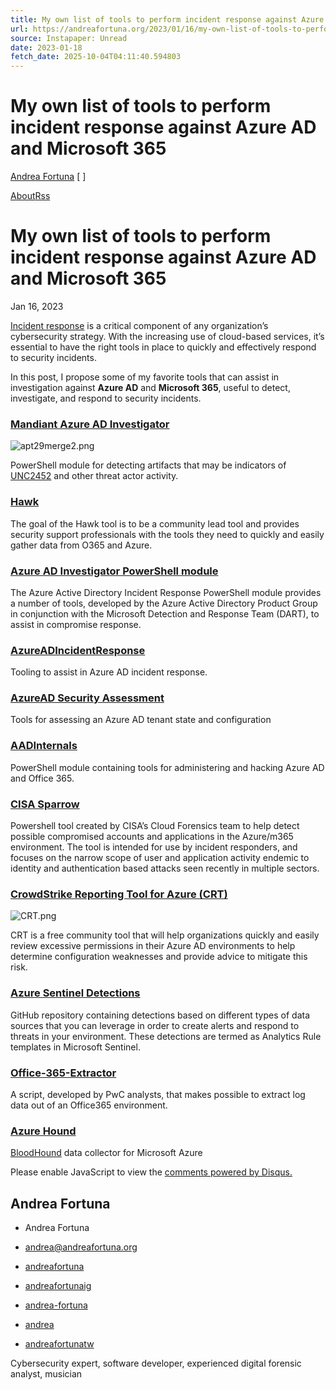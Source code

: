 ```yaml
---
title: My own list of tools to perform incident response against Azure AD and Microsoft 365
url: https://andreafortuna.org/2023/01/16/my-own-list-of-tools-to-perform-incident-response-against-azure-ad-and-microsoft-365
source: Instapaper: Unread
date: 2023-01-18
fetch_date: 2025-10-04T04:11:40.594803
---
```


# My own list of tools to perform incident response against Azure AD and Microsoft 365

[Andrea Fortuna](/)
[ ]

[About](/about/)[Rss](/feed.xml)

# My own list of tools to perform incident response against Azure AD and Microsoft 365

Jan 16, 2023

[Incident response](https://amzn.to/3ZDWoqs) is a critical component of any organization’s cybersecurity strategy. With the increasing use of cloud-based services, it’s essential to have the right tools in place to quickly and effectively respond to security incidents.

In this post, I propose some of my favorite tools that can assist in investigation against **Azure AD** and **Microsoft 365**, useful to detect, investigate, and respond to security incidents.

### [Mandiant Azure AD Investigator](https://github.com/mandiant/Mandiant-Azure-AD-Investigator)

![apt29merge2.png](https://www.mandiant.com/sites/default/files/inline-images/apt29merge2.png)

PowerShell module for detecting artifacts that may be indicators of [UNC2452](https://www.mandiant.com/resources/blog/unc2452-merged-into-apt29) and other threat actor activity.

### [Hawk](https://github.com/T0pCyber/hawk)

The goal of the Hawk tool is to be a community lead tool and provides security support professionals with the tools they need to quickly and easily gather data from O365 and Azure.

### [Azure AD Investigator PowerShell module](https://github.com/AzureAD/Azure-AD-Incident-Response-PowerShell-Module)

The Azure Active Directory Incident Response PowerShell module provides a number of tools, developed by the Azure Active Directory Product Group in conjunction with the Microsoft Detection and Response Team (DART), to assist in compromise response.

### [AzureADIncidentResponse](https://www.powershellgallery.com/packages/AzureADIncidentResponse/4.0)

Tooling to assist in Azure AD incident response.

### [AzureAD Security Assessment](https://github.com/AzureAD/AzureADAssessment)

Tools for assessing an Azure AD tenant state and configuration

### [AADInternals](https://aadinternals.com/aadinternals/)

PowerShell module containing tools for administering and hacking Azure AD and Office 365.

### [CISA Sparrow](https://github.com/cisagov/Sparrow)

Powershell tool created by CISA’s Cloud Forensics team to help detect possible compromised accounts and applications in the Azure/m365 environment. The tool is intended for use by incident responders, and focuses on the narrow scope of user and application activity endemic to identity and authentication based attacks seen recently in multiple sectors.

### [CrowdStrike Reporting Tool for Azure (CRT)](https://github.com/CrowdStrike/CRT)

![CRT.png](https://www.crowdstrike.com/wp-content/uploads/2020/12/CRT.png)

CRT is a free community tool that will help organizations quickly and easily review excessive permissions in their Azure AD environments to help determine configuration weaknesses and provide advice to mitigate this risk.

### [Azure Sentinel Detections](https://github.com/Azure/Azure-Sentinel/tree/master/Detections)

GitHub repository containing detections based on different types of data sources that you can leverage in order to create alerts and respond to threats in your environment. These detections are termed as Analytics Rule templates in Microsoft Sentinel.

### [Office-365-Extractor](https://github.com/PwC-IR/Office-365-Extractor)

A script, developed by PwC analysts, that makes possible to extract log data out of an Office365 environment.

### [Azure Hound](https://github.com/BloodHoundAD/AzureHound)

[BloodHound](https://github.com/BloodHoundAD/BloodHound) data collector for Microsoft Azure

Please enable JavaScript to view the [comments powered by Disqus.](https://disqus.com/?ref_noscript)

## Andrea Fortuna

* Andrea Fortuna
* andrea@andreafortuna.org

* [andreafortuna](https://github.com/andreafortuna)
* [andreafortunaig](https://instagram.com/andreafortunaig)
* [andrea-fortuna](https://www.linkedin.com/in/andrea-fortuna)
* [andrea](https://social.privacytools.click/%40andrea)
* [andreafortunatw](https://www.twitter.com/andreafortunatw)

Cybersecurity expert, software developer, experienced digital forensic analyst, musician